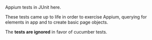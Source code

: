 Appium tests in JUnit here. 

These tests came up to life in order to exercise Appium, querying for elements in app and to create basic page objects. 

The **tests are ignored** in favor of cucumber tests. 